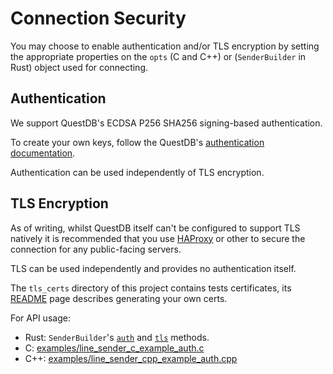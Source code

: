 # Connection Security

You may choose to enable authentication and/or TLS encryption by setting the
appropriate properties on the `opts` (C and C++) or (`SenderBuilder` in Rust)
object used for connecting.

## Authentication

We support QuestDB's ECDSA P256 SHA256 signing-based authentication.

To create your own keys, follow the QuestDB's
[authentication documentation](https://questdb.io/docs/reference/api/ilp/authenticate/).

Authentication can be used independently of TLS encryption.

## TLS Encryption

As of writing, whilst QuestDB itself can't be configured to support TLS natively
it is recommended that you use [HAProxy](http://www.haproxy.org/) or other
to secure the connection for any public-facing servers.

TLS can be used independently and provides no authentication itself.

The `tls_certs` directory of this project contains tests certificates, its
[README](../tls_certs/README.md) page describes generating your own certs.

For API usage:
* Rust: `SenderBuilder`'s [`auth`](https://docs.rs/questdb-rs/2.1.3/questdb/ingress/struct.SenderBuilder.html#method.auth)
  and [`tls`](https://docs.rs/questdb-rs/2.1.3/questdb/ingress/struct.SenderBuilder.html#method.tls) methods.
* C: [examples/line_sender_c_example_auth.c](../examples/line_sender_c_example_auth.c)
* C++: [examples/line_sender_cpp_example_auth.cpp](../examples/line_sender_cpp_example_auth.cpp)